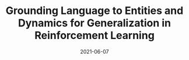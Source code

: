 ---
title: "Grounding Language to Entities and Dynamics for Generalization in Reinforcement Learning"
date: 2021-06-07
draft: false
post_type: publication
authors: [hjwang, victorz, karthikn]
venue: ICML 2021
tags: []

code: https://github.com/ahjwang/messenger-emma
link: https://arxiv.org/abs/2101.07393
---